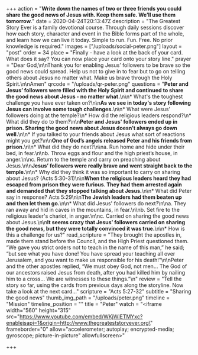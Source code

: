 +++
action = "**Write down the names of two or three friends you could share the good news of Jesus with. Keep them safe. We’ll use them tomorrow.**"
date = 2020-04-24T20:13:47Z
description = "The Greatest Story Ever is a family devotional course.  Through daily sessions discover how each story, character and event in the Bible forms part of the whole, and learn how we can live it today. Simple to run. Fun. Free. No prior knowledge is required."
images = ["/uploads/social-peter.png"]
layout = "post"
order = 34
place = "Finally - have a look at the back of your card. What does it say? You can now place your card onto your story line."
prayer = "Dear God,\n\nThank you for enabling Jesus’ followers to be brave so the good news could spread. Help us not to give in to fear but to go on telling others about Jesus no matter what. Make us brave through the Holy Spirit.\n\nAmen"
qrcode = "/uploads/qr-peter.png"
questions = "**Peter and Jesus’ followers were filled with the Holy Spirit and continued to share the good news about Jesus - no matter what.**\n\n* What's the toughest challenge you have ever taken on?\n\n**As we see in today's story following Jesus can involve some tough challenges.**\n\n* What were Jesus’ followers doing at the temple?\n* How did the religious leaders respond?\n* What did they do to them?\n\n**Peter and Jesus' followers ended up in prison. Sharing the good news about Jesus doesn’t always go down well.**\n\n* If you talked to your friends about Jesus what sort of reactions might you get?\n\n**One of God’s angels released Peter and his friends from prison.**\n\n* What did they do next?\n\na. Run home and hide under their bed, in fear.\n\nb. Throw eggs and flour and the high priest’s house, in anger.\n\nc. Return to the temple and carry on preaching about Jesus.\n\n**Jesus’ followers were really brave and went straight back to the temple.**\n\n* Why did they think it was so important to carry on sharing about Jesus? (Acts 5:30-31)\n\n**When the religious leaders heard they had escaped from prison they were furious. They had them arrested again and demanded that they stopped talking about Jesus.**\n\n* What did Peter say in response? Acts 5:29\n\n**The Jewish leaders had them beaten up and then let them go.**\n\n* What did Jesus' followers do next?\n\na. They ran away and hid in caves in the mountains, in fear.\n\nb. Set fire to the religious leader's chariot, in anger.\n\nc. Carried on sharing the good news about Jesus.\n\n**It seems crazy that Jesus’ followers carried on sharing the good news, but they were totally convinced it was true.**\n\n* How is this a challenge for us?"
read_scripture = "They brought the apostles in, made them stand before the Council, and the High Priest questioned them.  “We gave you strict orders not to teach in the name of this man,” he said; “but see what you have done! You have spread your teaching all over Jerusalem, and you want to make us responsible for his death!”\n\nPeter and the other apostles replied, “We must obey God, not men...  The God of our ancestors raised Jesus from death, after you had killed him by nailing him to a cross... We are witnesses to these things.”\n"
review = "Tell the story so far, using the cards from previous days along the storyline.  Now take a look at the next card…"
scripture = "Acts 5:27-32"
subtitle = "Sharing the good news"
thumb_img_path = "/uploads/peter.png"
timeline = "Mission"
timeline_position = ""
title = "Peter"
watch = "<iframe width=\"560\" height=\"315\" src=\"https://www.youtube.com/embed/WKjWlETMYxc?enablejsapi=1&origin=http://www.thegreateststoryever.org\" frameborder=\"0\" allow=\"accelerometer; autoplay; encrypted-media; gyroscope; picture-in-picture\" allowfullscreen></iframe>"

+++

